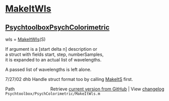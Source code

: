 # [MakeItWls](MakeItWls)
## [Psychtoolbox](Psychtoolbox)[PsychColorimetric](PsychColorimetric)

wls = [MakeItWls](MakeItWls)(S)  
  
If argument is a [start delta n] description or  
a struct with fields start, step, numberSamples,  
it is  expanded to an actual list of wavelengths.  
  
A passed list of wavelengths is left alone.  
  
7/27/02  dhb  Handle struct format too by calling [MakeItS](MakeItS) first.  




<div class="code_header" style="text-align:right;">
  <span style="float:left;">Path&nbsp;&nbsp;</span> <span class="counter">Retrieve <a href=
  "https://raw.github.com/Psychtoolbox-3/Psychtoolbox-3/beta/Psychtoolbox/PsychColorimetric/MakeItWls.m">current version from GitHub</a> | View <a href=
  "https://github.com/Psychtoolbox-3/Psychtoolbox-3/commits/beta/Psychtoolbox/PsychColorimetric/MakeItWls.m">changelog</a></span>
</div>
<div class="code">
  <code>Psychtoolbox/PsychColorimetric/MakeItWls.m</code>
</div>


